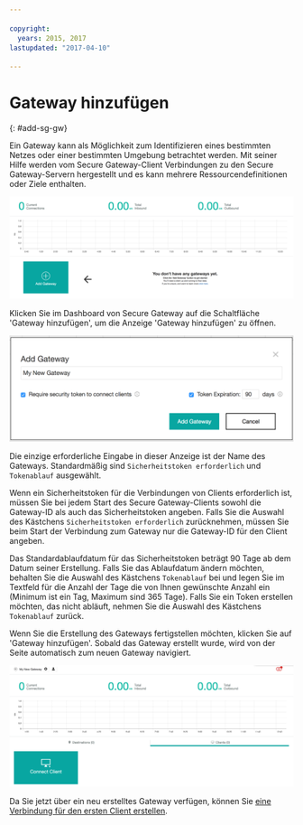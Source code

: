 ```yaml
---

copyright:
  years: 2015, 2017
lastupdated: "2017-04-10"

---
```


# Gateway hinzufügen
{: #add-sg-gw}

Ein Gateway kann als Möglichkeit zum Identifizieren eines bestimmten Netzes oder einer bestimmten Umgebung betrachtet werden.  Mit seiner Hilfe werden vom Secure Gateway-Client Verbindungen zu den Secure Gateway-Servern hergestellt und es kann mehrere Ressourcendefinitionen oder Ziele enthalten.

![Secure Gateway-Dashboard](./images/newDashboard.png?raw=true "Secure Gateway-Dashboard")

Klicken Sie im Dashboard von Secure Gateway auf die Schaltfläche 'Gateway hinzufügen', um die Anzeige 'Gateway hinzufügen' zu öffnen.

![Gateway hinzufügen](./images/addGateway.png?raw=true "Gateway hinzufügen")

Die einzige erforderliche Eingabe in dieser Anzeige ist der Name des Gateways.  Standardmäßig sind `Sicherheitstoken erforderlich` und `Tokenablauf` ausgewählt.

Wenn ein Sicherheitstoken für die Verbindungen von Clients erforderlich ist, müssen Sie bei jedem Start des Secure Gateway-Clients sowohl die Gateway-ID als auch das Sicherheitstoken angeben.  Falls Sie die Auswahl des Kästchens `Sicherheitstoken erforderlich` zurücknehmen, müssen Sie beim Start der Verbindung zum Gateway nur die Gateway-ID für den Client angeben.

Das Standardablaufdatum für das Sicherheitstoken beträgt 90 Tage ab dem Datum seiner Erstellung.  Falls Sie das Ablaufdatum ändern möchten, behalten Sie die Auswahl des Kästchens `Tokenablauf` bei und legen Sie im Textfeld für die Anzahl der Tage die von Ihnen gewünschte Anzahl ein (Minimum ist ein Tag, Maximum sind 365 Tage).  Falls Sie ein Token erstellen möchten, das nicht abläuft, nehmen Sie die Auswahl des Kästchens `Tokenablauf` zurück.  

Wenn Sie die Erstellung des Gateways fertigstellen möchten, klicken Sie auf 'Gateway hinzufügen'.  Sobald das Gateway erstellt wurde, wird von der Seite automatisch zum neuen Gateway navigiert.

![Neues Gateway](./images/newGateway.png?raw=true "Neues Gateway")

Da Sie jetzt über ein neu erstelltes Gateway verfügen, können Sie [eine Verbindung für den ersten Client erstellen](/docs/services/SecureGateway/securegateway_client.html).
